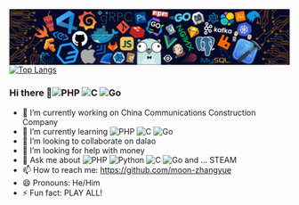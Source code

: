 <img align="left" src="https://github.com/moon-zhangyue/header/blob/master/header_.png" />

[![Top Langs](https://github-readme-stats.vercel.app/api/top-langs/?username=moon-zhangyue&layout=compact)](https://github.com/anuraghazra/github-readme-stats)

### Hi there 👋![PHP](https://img.shields.io/badge/-PHP-brightgreen) ![C](https://img.shields.io/badge/-C-red) ![Go](https://img.shields.io/badge/-Go-yellow)   
- 🔭 I’m currently working on China Communications Construction Company
- 🌱 I’m currently learning ![PHP](https://img.shields.io/badge/-PHP-brightgreen) ![C](https://img.shields.io/badge/-C-red) ![Go](https://img.shields.io/badge/-Go-yellow)   
- 👯 I’m looking to collaborate on dalao
- 🤔 I’m looking for help with money
- 💬 Ask me about ![PHP](https://img.shields.io/badge/-PHP-blue) ![Python](https://img.shields.io/badge/-Python-brightgreen) ![C](https://img.shields.io/badge/-C-red) ![Go](https://img.shields.io/badge/-Go-yellow)    and ... STEAM
- 📫 How to reach me: https://github.com/moon-zhangyue
- 😄 Pronouns: He/Him
- ⚡ Fun fact: PLAY ALL!
<!--
**moon-zhangyue/moon-zhangyue** is a ✨ _special_ ✨ repository because its `README.md` (this file) appears on your GitHub profile.

Here are some ideas to get you started:

- 🔭 I’m currently working on ...
- 🌱 I’m currently learning ...
- 👯 I’m looking to collaborate on ...
- 🤔 I’m looking for help with ...
- 💬 Ask me about ...
- 📫 How to reach me: ...
- 😄 Pronouns: ...
- ⚡ Fun fact: ...
-->
